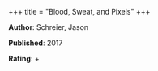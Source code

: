 +++
title = "Blood, Sweat, and Pixels"
+++



**Author**: Schreier, Jason

**Published**: 2017

**Rating**: +